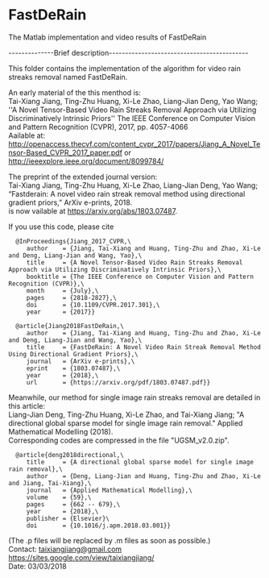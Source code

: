 # FastDeRain
The Matlab implementation and video results of FastDeRain

--------------Brief description-------------------------------------------

This folder contains the implementation of the algorithm for video rain streaks removal named FastDeRain.

An early material of the this menthod is:\
Tai-Xiang Jiang, Ting-Zhu Huang, Xi-Le Zhao, Liang-Jian Deng, Yao Wang; ''A Novel Tensor-Based Video Rain Streaks Removal Approach via Utilizing Discriminatively Intrinsic Priors'' The IEEE Conference on Computer Vision and Pattern Recognition (CVPR), 2017, pp. 4057-4066\
Aailable at: http://openaccess.thecvf.com/content_cvpr_2017/papers/Jiang_A_Novel_Tensor-Based_CVPR_2017_paper.pdf or http://ieeexplore.ieee.org/document/8099784/ 

The preprint of the extended journal version:\
Tai-Xiang Jiang, Ting-Zhu Huang, Xi-Le Zhao, Liang-Jian Deng, Yao Wang; “Fastderain: A novel video rain streak removal method using
directional gradient priors,” ArXiv e-prints, 2018.\
is now vailable at https://arxiv.org/abs/1803.07487. 

If you use this code, please cite

      @InProceedings{Jiang_2017_CVPR,\
         author    = {Jiang, Tai-Xiang and Huang, Ting-Zhu and Zhao, Xi-Le and Deng, Liang-Jian and Wang, Yao},\
         title     = {A Novel Tensor-Based Video Rain Streaks Removal Approach via Utilizing Discriminatively Intrinsic Priors},\
         booktitle = {The IEEE Conference on Computer Vision and Pattern Recognition (CVPR)},\
         month     = {July},\
         pages     = {2818-2827},\
         doi       = {10.1109/CVPR.2017.301},\
         year      = {2017}}

      @article{Jiang2018FastDeRain,\
         author    = {Jiang, Tai-Xiang and Huang, Ting-Zhu and Zhao, Xi-Le and Deng, Liang-Jian and Wang, Yao},\
         title     = {FastDeRain: A Novel Video Rain Streak Removal Method Using Directional Gradient Priors},\
         journal   = {ArXiv e-prints},\
         eprint    = {1803.07487},\
         year      = {2018},\
         url       = {https://arxiv.org/pdf/1803.07487.pdf}}

Meanwhile, our method for single image rain streaks removal are detailed in this article:\
Liang-Jian Deng, Ting-Zhu Huang, Xi-Le Zhao, and Tai-Xiang Jiang; "A directional global sparse model for single image rain removal." Applied Mathematical Modelling (2018).\
Corresponding codes are compressed in the file "UGSM_v2.0.zip".

      @article{deng2018directional,\
         title     = {A directional global sparse model for single image rain removal},\
         author    = {Deng, Liang-Jian and Huang, Ting-Zhu and Zhao, Xi-Le and Jiang, Tai-Xiang},\
         journal   = {Applied Mathematical Modelling},\
         volume    = {59},\
         pages     = {662 -- 679},\
         year      = {2018},\
         publisher = {Elsevier}\
         doi       = {10.1016/j.apm.2018.03.001}}



(The .p files will be replaced by .m files as soon as possible.)\
Contact: taixiangjiang@gmail.com\
https://sites.google.com/view/taixiangjiang/  \
Date: 03/03/2018
